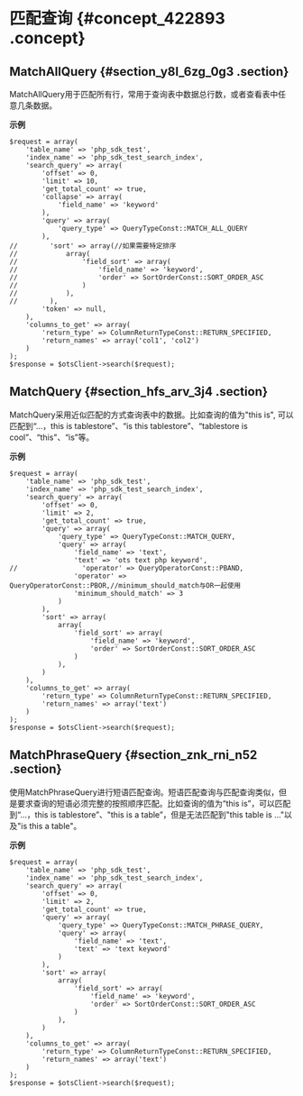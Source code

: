 # 匹配查询 {#concept_422893 .concept}

## MatchAllQuery {#section_y8l_6zg_0g3 .section}

MatchAllQuery用于匹配所有行，常用于查询表中数据总行数，或者查看表中任意几条数据。

 **示例** 

``` {#codeblock_hgu_jmj_7jc}
$request = array(
    'table_name' => 'php_sdk_test',
    'index_name' => 'php_sdk_test_search_index',
    'search_query' => array(
        'offset' => 0,
        'limit' => 10,
        'get_total_count' => true,
        'collapse' => array(
            'field_name' => 'keyword'
        ),
        'query' => array(
            'query_type' => QueryTypeConst::MATCH_ALL_QUERY
        ),
//        'sort' => array(//如果需要特定排序
//            array(
//                'field_sort' => array(
//                    'field_name' => 'keyword',
//                    'order' => SortOrderConst::SORT_ORDER_ASC
//                )
//            ),
//        ),
        'token' => null,
    ),
    'columns_to_get' => array(
        'return_type' => ColumnReturnTypeConst::RETURN_SPECIFIED,
        'return_names' => array('col1', 'col2')
    )
);
$response = $otsClient->search($request);
```

## MatchQuery {#section_hfs_arv_3j4 .section}

MatchQuery采用近似匹配的方式查询表中的数据。比如查询的值为"this is", 可以匹配到“...，this is tablestore”、“is this tablestore”、“tablestore is cool”、“this"、“is”等。

 **示例** 

``` {#codeblock_1nj_ifj_7ql}
$request = array(
    'table_name' => 'php_sdk_test',
    'index_name' => 'php_sdk_test_search_index',
    'search_query' => array(
        'offset' => 0,
        'limit' => 2,
        'get_total_count' => true,
        'query' => array(
            'query_type' => QueryTypeConst::MATCH_QUERY,
            'query' => array(
                'field_name' => 'text',
                'text' => 'ots text php keyword',
//                'operator' => QueryOperatorConst::PBAND,
                'operator' => QueryOperatorConst::PBOR,//minimum_should_match与OR一起使用
                'minimum_should_match' => 3
            )
        ),
        'sort' => array(
            array(
                'field_sort' => array(
                    'field_name' => 'keyword',
                    'order' => SortOrderConst::SORT_ORDER_ASC
                )
            ),
        )
    ),
    'columns_to_get' => array(
        'return_type' => ColumnReturnTypeConst::RETURN_SPECIFIED,
        'return_names' => array('text')
    )
);
$response = $otsClient->search($request);
```

## MatchPhraseQuery {#section_znk_rni_n52 .section}

使用MatchPhraseQuery进行短语匹配查询。短语匹配查询与匹配查询类似，但是要求查询的短语必须完整的按照顺序匹配。比如查询的值为“this is”，可以匹配到“...，this is tablestore”、"this is a table”，但是无法匹配到"this table is ..."以及"is this a table"。

 **示例** 

``` {#codeblock_lnl_m9e_fi3}
$request = array(
    'table_name' => 'php_sdk_test',
    'index_name' => 'php_sdk_test_search_index',
    'search_query' => array(
        'offset' => 0,
        'limit' => 2,
        'get_total_count' => true,
        'query' => array(
            'query_type' => QueryTypeConst::MATCH_PHRASE_QUERY,
            'query' => array(
                'field_name' => 'text',
                'text' => 'text keyword'
            )
        ),
        'sort' => array(
            array(
                'field_sort' => array(
                    'field_name' => 'keyword',
                    'order' => SortOrderConst::SORT_ORDER_ASC
                )
            ),
        )
    ),
    'columns_to_get' => array(
        'return_type' => ColumnReturnTypeConst::RETURN_SPECIFIED,
        'return_names' => array('text')
    )
);
$response = $otsClient->search($request);
```

